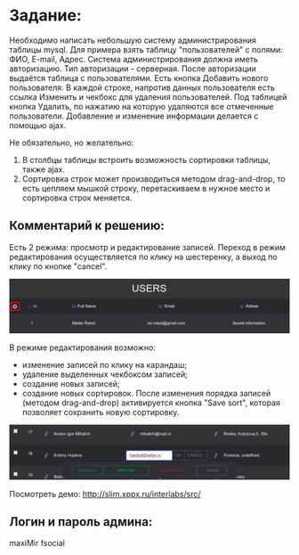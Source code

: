 # Задание:
Необходимо написать небольшую систему администрирования таблицы mysql.
Для примера взять таблицу "пользователей" с полями: ФИО, E-mail, Адрес.
Система администрирования должна иметь авторизацию. Тип авторизации - серверная.
После авторизации выдаётся таблица с пользователями. Есть кнопка Добавить нового пользователя.
В каждой строке, напротив данных пользователя есть ссылка Изменить и чекбокс для удаления пользователей.
Под таблицей кнопка Удалить, по нажатию на которую удаляются все отмеченные пользователи.
Добавление и изменение информации делается с помощью ajax.

Не обязательно, но желательно:
1. В столбцы таблицы встроить возможность сортировки таблицы, также ajax.
2. Сортировка строк может производиться методом drag-and-drop, то есть цепляем мышкой строку, перетаскиваем в нужное место и сортировка строк меняется.

## Комментарий к решению:
Есть 2 режима: просмотр и редактирование записей.
Переход в режим редактирования осуществляется по клику на шестеренку, а выход по клику по кнопке "cancel".

!["Запуск режима редактирования"](startRedactor.png)

В режиме редактирования возможно:
- изменение записей по клику на карандаш;
- удаление выделенных чекбоксом записей;
- создание новых записей;
- создание новых сортировок. После изменения порядка записей (методом drag-and-drop) активируется кнопка "Save sort", которая позволяет сохранить новую сортировку.

!["Режим редактирования"](redactor.png)

Посмотреть демо: http://slim.xppx.ru/interlabs/src/

## Логин и пароль админа: 
maxiMir 
fsocial

